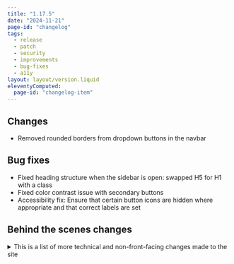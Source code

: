 ```yaml
---
title: "1.17.5"
date: "2024-11-21"
page-id: "changelog"
tags: 
  - release
  - patch
  - security
  - improvements
  - bug-fixes
  - a11y
layout: layout/version.liquid
eleventyComputed:
  page-id: "changelog-item"
---
```


## Changes
- Removed rounded borders from dropdown buttons in the navbar

## Bug fixes
- Fixed heading structure when the sidebar is open: swapped H5 for H1 with a class
- Fixed color contrast issue with secondary buttons
- Accessibility fix: Ensure that certain button icons are hidden where appropriate and that correct labels are set

## Behind the scenes changes
<details>
<summary>This is a list of more technical and non-front-facing changes made to the site</summary>

### Security
- Updated cross-spawn to the latest version to resolve ReDoS CVE: https://github.com/advisories/ghsa-3xgq-45jj-v275

### Bug fixes
- Fixed erroneous double quote in the sidebar
</details>